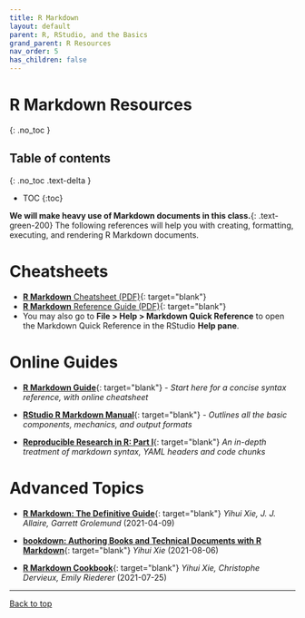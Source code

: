 ```yaml
---
title: R Markdown
layout: default
parent: R, RStudio, and the Basics
grand_parent: R Resources
nav_order: 5
has_children: false
---
```


# R Markdown Resources
{: .no_toc }

## Table of contents
{: .no_toc .text-delta }

- TOC
{:toc}

**We will make heavy use of Markdown documents in this class.**{: .text-green-200} The following references will help you with creating, formatting, executing, and rendering R Markdown documents.

# Cheatsheets

  * [**R Markdown** Cheatsheet (PDF)](https://github.com/rstudio/cheatsheets/raw/master/rmarkdown-2.0.pdf){: target="blank"}
  * [**R Markdown** Reference Guide (PDF)](https://www.rstudio.com/wp-content/uploads/2015/03/rmarkdown-reference.pdf){: target="blank"}
  * You may also go to **File > Help > Markdown Quick Reference** to open the Markdown Quick Reference in the RStudio **Help pane**.

# Online Guides

* [**R Markdown Guide**](https://www.markdownguide.org/basic-syntax/){: target="blank"} - _Start here for a concise syntax reference, with online cheatsheet_

* [**RStudio R Markdown Manual**](https://rmarkdown.rstudio.com/lesson-1.html){: target="blank"} - _Outlines all the basic components, mechanics, and output formats_

* [**Reproducible Research in R: Part I**](https://monashdatafluency.github.io/r-rep-res/part-i-rmarkdown-from-scratch.html){: target="blank"}
    _An in-depth treatment of markdown syntax, YAML headers and code chunks_       


# Advanced Topics

* [**R Markdown: The Definitive Guide**](https://bookdown.org/yihui/rmarkdown/){: target="blank"}
    _Yihui Xie, J. J. Allaire, Garrett Grolemund_ (2021-04-09)

* [**bookdown: Authoring Books and Technical Documents with R Markdown**](https://bookdown.org/yihui/bookdown/){: target="blank"}
    _Yihui Xie_ (2021-08-06)

* [**R Markdown Cookbook**](https://bookdown.org/yihui/rmarkdown-cookbook/){: target="blank"}
    _Yihui Xie, Christophe Dervieux, Emily Riederer_ (2021-07-25)    


---

[Back to top](#top)
